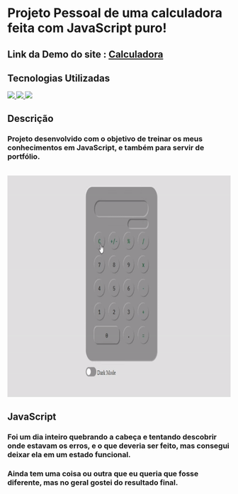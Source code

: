 # Projeto Pessoal de uma calculadora feita com JavaScript puro!

## Link da Demo do site : [Calculadora](https://gustavocmonteiro.github.io/calculator-js/)

## Tecnologias Utilizadas
<div>
  <a href="https://github.com/GustavoCMonteiro">
    <img height="30em" src="https://img.shields.io/badge/HTML5-E34F26?style=for-the-badge&logo=html5&logoColor=white"/>
    <img height="30em" src="https://img.shields.io/badge/CSS3-1572B6?style=for-the-badge&logo=css3&logoColor=white"/>
     <img height="30m" src="https://img.shields.io/badge/JavaScript-323330?style=for-the-badge&logo=javascript&logoColor=F7DF1E"/>
  </a>
</div>  
  
## Descrição

### Projeto desenvolvido com o objetivo de treinar os meus conhecimentos em JavaScript, e também para servir de portfólio.

<br>
<img height="500em" src="https://github.com/GustavoCMonteiro/calculator-js/blob/main/css/calculadora.gif"/>
<br>

## JavaScript

### Foi um dia inteiro quebrando a cabeça e tentando descobrir onde estavam os erros, e o que deveria ser feito, mas consegui deixar ela em um estado funcional.

### Ainda tem uma coisa ou outra que eu queria que fosse diferente, mas no geral gostei do resultado final.

